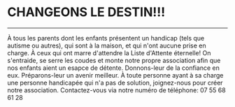 # CHANGEONS LE DESTIN!!!

----------------------------------------------------------------

À tous les parents dont les enfants présentent un handicap (tels que autisme ou autres), qui sont à la maison, et qui n'ont aucune prise en charge. À ceux qui ont marre d'attendre la Liste d'Attente éternelle!
On s'entraide, se serre les coudes et monte notre propre association afin que nos enfants aient un esapce de détente. Donnons-leur de la confiance en eux. Préparons-leur un avenir meilleur.
À toute personne ayant à sa charge une personne handicapée qui n'a pas de solution, joignez-nous pour créer notre association. Contactez-vous via notre numéro de téléphone:  07 55 68 61 28
